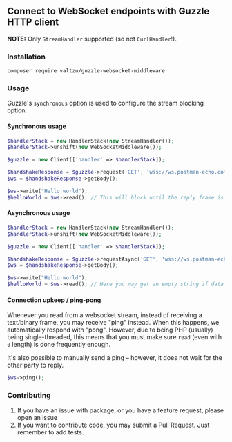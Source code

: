 ## Connect to WebSocket endpoints with Guzzle HTTP client

**NOTE:** Only `StreamHandler` supported (so not `CurlHandler`!).

### Installation

```
composer require valtzu/guzzle-websocket-middleware
```

### Usage

Guzzle's `synchronous` option is used to configure the stream blocking option.

#### Synchronous usage

```php
$handlerStack = new HandlerStack(new StreamHandler());
$handlerStack->unshift(new WebSocketMiddleware());

$guzzle = new Client(['handler' => $handlerStack]);

$handshakeResponse = $guzzle->request('GET', 'wss://ws.postman-echo.com/raw');
$ws = $handshakeResponse->getBody();

$ws->write("Hello world");
$helloWorld = $ws->read(); // This will block until the reply frame is received
```

#### Asynchronous usage

```php
$handlerStack = new HandlerStack(new StreamHandler());
$handlerStack->unshift(new WebSocketMiddleware());

$guzzle = new Client(['handler' => $handlerStack]);

$handshakeResponse = $guzzle->requestAsync('GET', 'wss://ws.postman-echo.com/raw')->wait();
$ws = $handshakeResponse->getBody();

$ws->write("Hello world");
$helloWorld = $ws->read(); // Here you may get an empty string if data wasn't received yet
```

#### Connection upkeep / ping-pong

Whenever you read from a websocket stream, instead of receiving a text/binary frame, you may receive "ping" instead.
When this happens, we automatically respond with "pong". However, due to being PHP (usually) being single-threaded,
this means that you must make sure `read` (even with `0` length) is done frequently enough.

It's also possible to manually send a ping – however, it does not wait for the other party to reply.

```php
$ws->ping();
```

### Contributing

1. If you have an issue with package, or you have a feature request, please open an issue
1. If you want to contribute code, you may submit a Pull Request. Just remember to add tests.
